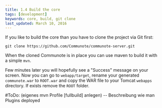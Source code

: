 ```yaml
---
title: 1.4 Build the core
tags: [development]
keywords: core, build, git clone
last_updated: March 10, 2016
---
```

If you like to build the core than you have to clone the project via Git first:

```
git clone https://github.com/Communote/communote-server.git
```

When the cloned Communote is in place you can use maven to build it with a simple ```mvn```.

Few minutes later you will hopefully see a "Success" message on your screen. Now you can go to ```webapp/target```, rename your generated ```communote.war``` to ```ROOT.war``` and copy the WAR file to your Tomcat ```webapps``` directory. If exists remove the ```ROOT``` folder.

#ToDo:
(eigenes mvn Profile [fullbuild] anlegen)
-- Beschreibung wie man Plugins deployed
